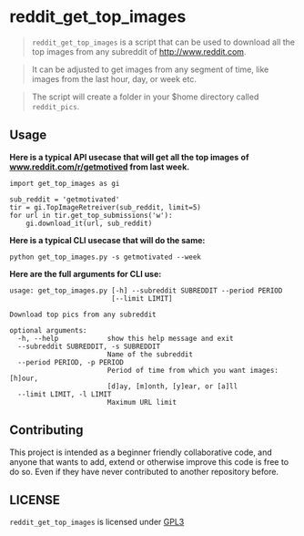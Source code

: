 # reddit_get_top_images

> `reddit_get_top_images` is a script that can be used to download
> all the top images from any subreddit of http://www.reddit.com.

> It can be adjusted to get images from any segment of time,
> like images from the last hour, day, or week etc.

> The script will create a folder in your $home directory
> called `reddit_pics`.

Usage
-----

**Here is a typical API usecase that will get all the top images**
**of www.reddit.com/r/getmotived from last week.**
```
import get_top_images as gi

sub_reddit = 'getmotivated'
tir = gi.TopImageRetreiver(sub_reddit, limit=5)
for url in tir.get_top_submissions('w'):
    gi.download_it(url, sub_reddit)
```

**Here is a typical CLI usecase that will do the same:**

`python get_top_images.py -s getmotivated --week`

**Here are the full arguments for CLI use:**

```
usage: get_top_images.py [-h] --subreddit SUBREDDIT --period PERIOD
                         [--limit LIMIT]

Download top pics from any subreddit

optional arguments:
  -h, --help            show this help message and exit
  --subreddit SUBREDDIT, -s SUBREDDIT
                        Name of the subreddit
  --period PERIOD, -p PERIOD
                        Period of time from which you want images: [h]our,
                        [d]ay, [m]onth, [y]ear, or [a]ll
  --limit LIMIT, -l LIMIT
                        Maximum URL limit
```

Contributing
------------

This project is intended as a beginner friendly collaborative code, and anyone that wants to add, extend or otherwise improve this code is free to do so. Even if they have never contributed to another repository before.

LICENSE
------

`reddit_get_top_images` is licensed under
[GPL3](LICENSE)
